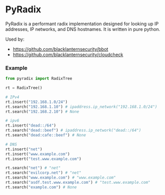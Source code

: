 # PyRadix

PyRadix is a performant radix implementation designed for looking up IP addresses, IP networks, and DNS hostnames. It is written in pure python.

Used by:
- https://github.com/blacklanternsecurity/bbot
- https://github.com/blacklanternsecurity/cloudcheck

### Example

```python
from pyradix import RadixTree

rt = RadixTree()

# IPv4
rt.insert("192.168.1.0/24")
rt.search("192.168.1.10") # ipaddress.ip_network("192.168.1.0/24")
rt.search("192.168.2.10") # None

# ipv6
rt.insert("dead::/64")
rt.search("dead::beef") # ipaddress.ip_network("dead::/64")
rt.search("dead:cafe::beef") # None

# DNS
rt.insert("net")
rt.insert("www.example.com")
rt.insert("test.www.example.com")

rt.search("net") # "net"
rt.search("evilcorp.net") # "net"
rt.search("www.example.com") # "www.example.com"
rt.search("asdf.test.www.example.com") # "test.www.example.com"
rt.search("example.com") # None
```
